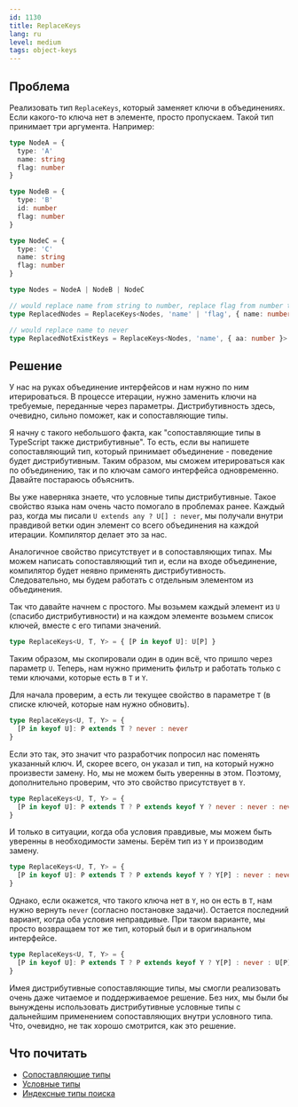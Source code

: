 ```yaml
---
id: 1130
title: ReplaceKeys
lang: ru
level: medium
tags: object-keys
---
```


## Проблема

Реализовать тип `ReplaceKeys`, который заменяет ключи в объединениях.
Если какого-то ключа нет в элементе, просто пропускаем.
Такой тип принимает три аргумента.
Например:

```typescript
type NodeA = {
  type: 'A'
  name: string
  flag: number
}

type NodeB = {
  type: 'B'
  id: number
  flag: number
}

type NodeC = {
  type: 'C'
  name: string
  flag: number
}

type Nodes = NodeA | NodeB | NodeC

// would replace name from string to number, replace flag from number to string
type ReplacedNodes = ReplaceKeys<Nodes, 'name' | 'flag', { name: number, flag: string }>

// would replace name to never
type ReplacedNotExistKeys = ReplaceKeys<Nodes, 'name', { aa: number }>
```

## Решение

У нас на руках объединение интерфейсов и нам нужно по ним итерироваться.
В процессе итерации, нужно заменить ключи на требуемые, переданные через параметры.
Дистрибутивность здесь, очевидно, сильно поможет, как и сопоставляющие типы.

Я начну с такого небольшого факта, как "сопоставляющие типы в TypeScript также дистрибутивные".
То есть, если вы напишете сопоставляющий тип, который принимает объединение - поведение будет дистрибутивным.
Таким образом, мы сможем итерироваться как по объединению, так и по ключам самого интерфейса одновременно.
Давайте постараюсь объяснить.

Вы уже наверняка знаете, что условные типы дистрибутивные.
Такое свойство языка нам очень часто помогало в проблемах ранее.
Каждый раз, когда мы писали `U extends any ? U[] : never`, мы получали внутри правдивой ветки один элемент со всего объединения на каждой итерации.
Компилятор делает это за нас.

Аналогичное свойство присутствует и в сопоставляющих типах.
Мы можем написать сопоставляющий тип и, если на входе объединение, компилятор будет неявно применять дистрибутивность.
Следовательно, мы будем работать с отдельным элементом из объединения.

Так что давайте начнем с простого.
Мы возьмем каждый элемент из `U` (спасибо дистрибутивности) и на каждом элементе возьмем список ключей, вместе с его типами значений.

```typescript
type ReplaceKeys<U, T, Y> = { [P in keyof U]: U[P] }
```

Таким образом, мы скопировали один в один всё, что пришло через параметр `U`.
Теперь, нам нужно применить фильтр и работать только с теми ключами, которые есть в `T` и `Y`.

Для начала проверим, а есть ли текущее свойство в параметре `T` (в списке ключей, которые нам нужно обновить).

```typescript
type ReplaceKeys<U, T, Y> = {
  [P in keyof U]: P extends T ? never : never
}
```

Если это так, это значит что разработчик попросил нас поменять указанный ключ.
И, скорее всего, он указал и тип, на который нужно произвести замену.
Но, мы не можем быть уверенны в этом.
Поэтому, дополнительно проверим, что это свойство присутствует в `Y`.

```typescript
type ReplaceKeys<U, T, Y> = {
  [P in keyof U]: P extends T ? P extends keyof Y ? never : never : never
}
```

И только в ситуации, когда оба условия правдивые, мы можем быть уверенны в необходимости замены.
Берём тип из `Y` и производим замену.

```typescript
type ReplaceKeys<U, T, Y> = {
  [P in keyof U]: P extends T ? P extends keyof Y ? Y[P] : never : never
}
```

Однако, если окажется, что такого ключа нет в `Y`, но он есть в `T`, нам нужно вернуть `never` (согласно постановке задачи).
Остается последний вариант, когда оба условия неправдивые.
При таком варианте, мы просто возвращаем тот же тип, который был и в оригинальном интерфейсе.

```typescript
type ReplaceKeys<U, T, Y> = {
  [P in keyof U]: P extends T ? P extends keyof Y ? Y[P] : never : U[P]
}
```

Имея дистрибутивные сопоставляющие типы, мы смогли реализовать очень даже читаемое и поддерживаемое решение.
Без них, мы были бы вынуждены использовать дистрибутивные условные типы с дальнейшим применением сопоставляющих внутри условного типа.
Что, очевидно, не так хорошо смотрится, как это решение.

## Что почитать

- [Сопоставляющие типы](https://www.typescriptlang.org/docs/handbook/2/mapped-types.html)
- [Условные типы](https://www.typescriptlang.org/docs/handbook/2/conditional-types.html)
- [Индексные типы поиска](https://www.typescriptlang.org/docs/handbook/2/indexed-access-types.html)
